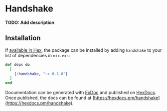 # Handshake

**TODO: Add description**

## Installation

If [available in Hex](https://hex.pm/docs/publish), the package can be installed
by adding `handshake` to your list of dependencies in `mix.exs`:

```elixir
def deps do
  [
    {:handshake, "~> 0.1.0"}
  ]
end
```

Documentation can be generated with [ExDoc](https://github.com/elixir-lang/ex_doc)
and published on [HexDocs](https://hexdocs.pm). Once published, the docs can
be found at [https://hexdocs.pm/handshake](https://hexdocs.pm/handshake).


